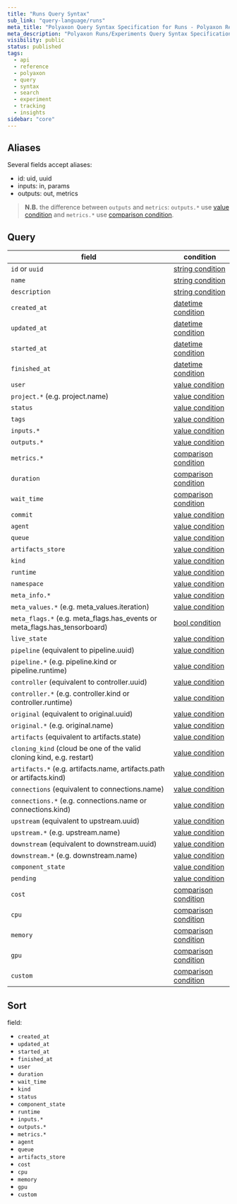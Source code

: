 ```yaml
---
title: "Runs Query Syntax"
sub_link: "query-language/runs"
meta_title: "Polyaxon Query Syntax Specification for Runs - Polyaxon References"
meta_description: "Polyaxon Runs/Experiments Query Syntax Specification for Runs."
visibility: public
status: published
tags:
  - api
  - reference
  - polyaxon
  - query
  - syntax
  - search
  - experiment
  - tracking
  - insights
sidebar: "core"
---
```


## Aliases

Several fields accept aliases:

 * id: uid, uuid
 * inputs: in, params
 * outputs: out, metrics

> **N.B.** the difference between `outputs` and `metrics`: `outputs.*` use [value condition](/docs/core/query-language/#query-with-value-condition) and `metrics.*` use [comparison condition](/docs/core/query-language/#query-with-comparison-condition).

## Query

field                                                                      | condition
---------------------------------------------------------------------------|------------------
`id` or `uuid`                                                             | [string condition](/docs/core/query-language/#query-with-value-condition)
`name`                                                                     | [string condition](/docs/core/query-language/#query-with-string-condition)
`description`                                                              | [string condition](/docs/core/query-language/#query-with-string-condition)
`created_at`                                                               | [datetime condition](/docs/core/query-language/#query-with-datetime-condition)
`updated_at`                                                               | [datetime condition](/docs/core/query-language/#query-with-datetime-condition)
`started_at`                                                               | [datetime condition](/docs/core/query-language/#query-with-datetime-condition)
`finished_at`                                                              | [datetime condition](/docs/core/query-language/#query-with-datetime-condition)
`user`                                                                     | [value condition](/docs/core/query-language/#query-with-value-condition)
`project.*` (e.g. project.name)                                            | [value condition](/docs/core/query-language/#query-with-value-condition)
`status`                                                                   | [value condition](/docs/core/query-language/#query-with-value-condition)
`tags`                                                                     | [value condition](/docs/core/query-language/#query-with-value-condition)
`inputs.*`                                                                 | [value condition](/docs/core/query-language/#query-with-value-condition)
`outputs.*`                                                                | [value condition](/docs/core/query-language/#query-with-value-condition)
`metrics.*`                                                                | [comparison condition](/docs/core/query-language/#query-with-comparison-condition)
`duration`                                                                 | [comparison condition](/docs/core/query-language/#query-with-comparison-condition)
`wait_time`                                                                | [comparison condition](/docs/core/query-language/#query-with-comparison-condition)
`commit`                                                                   | [value condition](/docs/core/query-language/#query-with-value-condition)
`agent`                                                                    | [value condition](/docs/core/query-language/#query-with-value-condition)
`queue`                                                                    | [value condition](/docs/core/query-language/#query-with-value-condition)
`artifacts_store`                                                          | [value condition](/docs/core/query-language/#query-with-value-condition)
`kind`                                                                     | [value condition](/docs/core/query-language/#query-with-value-condition)
`runtime`                                                                  | [value condition](/docs/core/query-language/#query-with-value-condition)
`namespace`                                                                | [value condition](/docs/core/query-language/#query-with-value-condition)
`meta_info.*`                                                              | [value condition](/docs/core/query-language/#query-with-value-condition)
`meta_values.*` (e.g. meta_values.iteration)                               | [value condition](/docs/core/query-language/#query-with-value-condition)
`meta_flags.*` (e.g. meta_flags.has_events or meta_flags.has_tensorboard)  | [bool condition](/docs/core/query-language/#query-with-bool-condition)
`live_state`                                                               | [value condition](/docs/core/query-language/#query-with-value-condition)
`pipeline` (equivalent to pipeline.uuid)                                   | [value condition](/docs/core/query-language/#query-with-value-condition)
`pipeline.*` (e.g. pipeline.kind or pipeline.runtime)                      | [value condition](/docs/core/query-language/#query-with-value-condition)
`controller` (equivalent to controller.uuid)                               | [value condition](/docs/core/query-language/#query-with-value-condition)
`controller.*` (e.g. controller.kind or controller.runtime)                | [value condition](/docs/core/query-language/#query-with-value-condition)
`original` (equivalent to original.uuid)                                   | [value condition](/docs/core/query-language/#query-with-value-condition)
`original.*` (e.g. original.name)                                          | [value condition](/docs/core/query-language/#query-with-value-condition)
`artifacts` (equivalent to artifacts.state)                                | [value condition](/docs/core/query-language/#query-with-value-condition)
`cloning_kind` (cloud be one of the valid cloning kind, e.g. restart)      | [value condition](/docs/core/query-language/#query-with-value-condition)
`artifacts.*` (e.g. artifacts.name, artifacts.path or artifacts.kind)      | [value condition](/docs/core/query-language/#query-with-value-condition)
`connections` (equivalent to connections.name)                             | [value condition](/docs/core/query-language/#query-with-value-condition)
`connections.*` (e.g. connections.name or connections.kind)                | [value condition](/docs/core/query-language/#query-with-value-condition)
`upstream` (equivalent to upstream.uuid)                                   | [value condition](/docs/core/query-language/#query-with-value-condition)
`upstream.*` (e.g. upstream.name)                                          | [value condition](/docs/core/query-language/#query-with-value-condition)
`downstream` (equivalent to downstream.uuid)                               | [value condition](/docs/core/query-language/#query-with-value-condition)
`downstream.*` (e.g. downstream.name)                                      | [value condition](/docs/core/query-language/#query-with-value-condition)
`component_state`                                                          | [value condition](/docs/core/query-language/#query-with-value-condition)
`pending`                                                                  | [value condition](/docs/core/query-language/#query-with-value-condition)
`cost`                                                                     | [comparison condition](/docs/core/query-language/#query-with-comparison-condition)
`cpu`                                                                      | [comparison condition](/docs/core/query-language/#query-with-comparison-condition)
`memory`                                                                   | [comparison condition](/docs/core/query-language/#query-with-comparison-condition)
`gpu`                                                                      | [comparison condition](/docs/core/query-language/#query-with-comparison-condition)
`custom`                                                                   | [comparison condition](/docs/core/query-language/#query-with-comparison-condition)

## Sort

field:

 * `created_at`
 * `updated_at`
 * `started_at`
 * `finished_at`
 * `user`
 * `duration`
 * `wait_time`
 * `kind`
 * `status`
 * `component_state`
 * `runtime`
 * `inputs.*`
 * `outputs.*`
 * `metrics.*`
 * `agent`
 * `queue`
 * `artifacts_store`
 * `cost`    
 * `cpu`      
 * `memory`   
 * `gpu`   
 * `custom`
